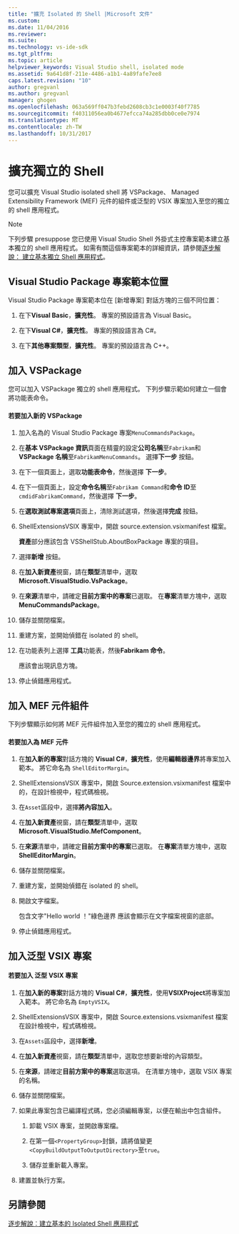 ```yaml
---
title: "擴充 Isolated 的 Shell |Microsoft 文件"
ms.custom: 
ms.date: 11/04/2016
ms.reviewer: 
ms.suite: 
ms.technology: vs-ide-sdk
ms.tgt_pltfrm: 
ms.topic: article
helpviewer_keywords: Visual Studio shell, isolated mode
ms.assetid: 9a641d8f-211e-4486-a1b1-4a89fafe7ee8
caps.latest.revision: "10"
author: gregvanl
ms.author: gregvanl
manager: ghogen
ms.openlocfilehash: 063a569ff047b3febd2608cb3c1e0003f40f7785
ms.sourcegitcommit: f40311056ea0b4677efcca74a285dbb0ce0e7974
ms.translationtype: MT
ms.contentlocale: zh-TW
ms.lasthandoff: 10/31/2017
---
```

# <a name="extending-the-isolated-shell"></a>擴充獨立的 Shell
您可以擴充 Visual Studio isolated shell 將 VSPackage、 Managed Extensibility Framework (MEF) 元件的組件或泛型的 VSIX 專案加入至您的獨立的 shell 應用程式。  
  
> [!NOTE]
>  下列步驟 presuppose 您已使用 Visual Studio Shell 外掛式主控專案範本建立基本獨立的 shell 應用程式。 如需有關這個專案範本的詳細資訊，請參閱[逐步解說： 建立基本獨立 Shell 應用程式](walkthrough-creating-a-basic-isolated-shell-application.md)。  
  
## <a name="locations-for-the-visual-studio-package-project-template"></a>Visual Studio Package 專案範本位置  
 Visual Studio Package 專案範本位在 [新增專案]  對話方塊的三個不同位置：  
  
1.  在下**Visual Basic**，**擴充性**。 專案的預設語言為 Visual Basic。  
  
2.  在下**Visual C#**，**擴充性**。 專案的預設語言為 C#。  
  
3.  在下**其他專案類型**，**擴充性**。 專案的預設語言為 C++。  
  
## <a name="adding-a-vspackage"></a>加入 VSPackage  
 您可以加入 VSPackage 獨立的 shell 應用程式。 下列步驟示範如何建立一個會將功能表命令。  
  
#### <a name="to-add-a-new-vspackage"></a>若要加入新的 VSPackage  
  
1.  加入名為的 Visual Studio Package 專案`MenuCommandsPackage`。  
  
2.  在**基本 VSPackage 資訊**頁面在精靈的設定**公司名稱**至`Fabrikam`和**VSPackage 名稱**至`FabrikamMenuCommands`。 選擇**下一步** 按鈕。  
  
3.  在下一個頁面上，選取**功能表命令**，然後選擇 **下一步**。  
  
4.  在下一個頁面上，設定**命令名稱**至`Fabrikam Command`和**命令 ID**至`cmdidFabrikamCommand`，然後選擇 **下一步**。  
  
5.  在**選取測試專案選項**頁面上，清除測試選項，然後選擇**完成** 按鈕。  
  
6.  ShellExtensionsVSIX 專案中，開啟 source.extension.vsixmanifest 檔案。  
  
     **資產**部分應該包含 VSShellStub.AboutBoxPackage 專案的項目。  
  
7.  選擇**新增** 按鈕。  
  
8.  在**加入新資產**視窗，請在**類型**清單中，選取**Microsoft.VisualStudio.VsPackage**。  
  
9. 在**來源**清單中，請確定**目前方案中的專案**已選取。 在**專案**清單方塊中，選取**MenuCommandsPackage**。  
  
10. 儲存並關閉檔案。  
  
11. 重建方案，並開始偵錯在 isolated 的 shell。  
  
12. 在功能表列上選擇 **工具**功能表，然後**Fabrikam 命令**。  
  
     應該會出現訊息方塊。  
  
13. 停止偵錯應用程式。  
  
## <a name="adding-a-mef-component-part"></a>加入 MEF 元件組件  
 下列步驟顯示如何將 MEF 元件組件加入至您的獨立的 shell 應用程式。  
  
#### <a name="to-add-a-mef-component"></a>若要加入為 MEF 元件  
  
1.  在**加入新的專案**對話方塊的  **Visual C#**，**擴充性**，使用**編輯器邊界**將專案加入範本。 將它命名為 `ShellEditorMargin`。  
  
2.  ShellExtensionsVSIX 專案中，開啟 Source.extension.vsixmanifest 檔案中的，在設計檢視中，程式碼檢視。  
  
3.  在`Asset`區段中，選擇**將內容加入**。  
  
4.  在**加入新資產**視窗，請在**類型**清單中，選取**Microsoft.VisualStudio.MefComponent**。  
  
5.  在**來源**清單中，請確定**目前方案中的專案**已選取。 在**專案**清單方塊中，選取**ShellEditorMargin**。  
  
6.  儲存並關閉檔案。  
  
7.  重建方案，並開始偵錯在 isolated 的 shell。  
  
8.  開啟文字檔案。  
  
     包含文字"Hello world ！"綠色邊界 應該會顯示在文字檔案視窗的底部。  
  
9. 停止偵錯應用程式。  
  
## <a name="adding-a-generic-vsix-project"></a>加入泛型 VSIX 專案  
  
#### <a name="to-add-a-generic-vsix-project"></a>若要加入 泛型 VSIX 專案  
  
1.  在**加入新的專案**對話方塊的  **Visual C#**，**擴充性**，使用**VSIXProject**將專案加入範本。 將它命名為 `EmptyVSIX`。  
  
2.  ShellExtensionsVSIX 專案中，開啟 Source.extensions.vsixmanifest 檔案在設計檢視中，程式碼檢視。  
  
3.  在`Assets`區段中，選擇**新增**。  
  
4.  在**加入新資產**視窗，請在**類型**清單中，選取您想要新增的內容類型。  
  
5.  在**來源**，請確定**目前方案中的專案**選取選項。 在清單方塊中，選取 VSIX 專案的名稱。  
  
6.  儲存並關閉檔案。  
  
7.  如果此專案包含已編譯程式碼，您必須編輯專案，以便在輸出中包含組件。  
  
    1.  卸載 VSIX 專案，並開啟專案檔。  
  
    2.  在第一個`<PropertyGroup>`封鎖，請將值變更`<CopyBuildOutputToOutputDirectory>`至`true`。  
  
    3.  儲存並重新載入專案。  
  
8.  建置並執行方案。  
  
## <a name="see-also"></a>另請參閱  
 [逐步解說︰建立基本的 Isolated Shell 應用程式](walkthrough-creating-a-basic-isolated-shell-application.md)
